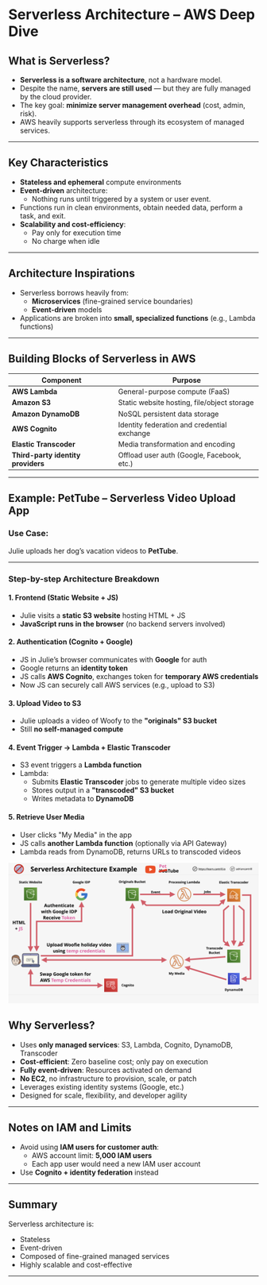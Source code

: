 # Serverless Architecture – AWS Deep Dive

## What is Serverless?

- **Serverless is a software architecture**, not a hardware model.
- Despite the name, **servers are still used** — but they are fully managed by the cloud provider.
- The key goal: **minimize server management overhead** (cost, admin, risk).
- AWS heavily supports serverless through its ecosystem of managed services.

---

## Key Characteristics

- **Stateless and ephemeral** compute environments
- **Event-driven** architecture:
  - Nothing runs until triggered by a system or user event.
- Functions run in clean environments, obtain needed data, perform a task, and exit.
- **Scalability and cost-efficiency**:
  - Pay only for execution time
  - No charge when idle

---

## Architecture Inspirations

- Serverless borrows heavily from:
  - **Microservices** (fine-grained service boundaries)
  - **Event-driven** models
- Applications are broken into **small, specialized functions** (e.g., Lambda functions)

---

## Building Blocks of Serverless in AWS

| Component | Purpose |
|----------|---------|
| **AWS Lambda** | General-purpose compute (FaaS) |
| **Amazon S3** | Static website hosting, file/object storage |
| **Amazon DynamoDB** | NoSQL persistent data storage |
| **AWS Cognito** | Identity federation and credential exchange |
| **Elastic Transcoder** | Media transformation and encoding |
| **Third-party identity providers** | Offload user auth (Google, Facebook, etc.) |

---

## Example: PetTube – Serverless Video Upload App

### Use Case:  
Julie uploads her dog’s vacation videos to **PetTube**.

---

### Step-by-step Architecture Breakdown

#### 1. Frontend (Static Website + JS)
- Julie visits a **static S3 website** hosting HTML + JS
- **JavaScript runs in the browser** (no backend servers involved)

#### 2. Authentication (Cognito + Google)
- JS in Julie’s browser communicates with **Google** for auth
- Google returns an **identity token**
- JS calls **AWS Cognito**, exchanges token for **temporary AWS credentials**
- Now JS can securely call AWS services (e.g., upload to S3)

#### 3. Upload Video to S3
- Julie uploads a video of Woofy to the **"originals" S3 bucket**
- Still **no self-managed compute**

#### 4. Event Trigger → Lambda + Elastic Transcoder
- S3 event triggers a **Lambda function**
- Lambda:
  - Submits **Elastic Transcoder** jobs to generate multiple video sizes
  - Stores output in a **"transcoded" S3 bucket**
  - Writes metadata to **DynamoDB**

#### 5. Retrieve User Media
- User clicks "My Media" in the app
- JS calls **another Lambda function** (optionally via API Gateway)
- Lambda reads from DynamoDB, returns URLs to transcoded videos

![Serverless](/Diagrams/Serverless-1.png)

## Why Serverless?

- Uses **only managed services**: S3, Lambda, Cognito, DynamoDB, Transcoder
- **Cost-efficient**: Zero baseline cost; only pay on execution
- **Fully event-driven**: Resources activated on demand
- **No EC2**, no infrastructure to provision, scale, or patch
- Leverages existing identity systems (Google, etc.)
- Designed for scale, flexibility, and developer agility

---

## Notes on IAM and Limits

- Avoid using **IAM users for customer auth**:
  - AWS account limit: **5,000 IAM users**
  - Each app user would need a new IAM user account
- Use **Cognito + identity federation** instead

---

## Summary

Serverless architecture is:
- Stateless
- Event-driven
- Composed of fine-grained managed services
- Highly scalable and cost-effective
---